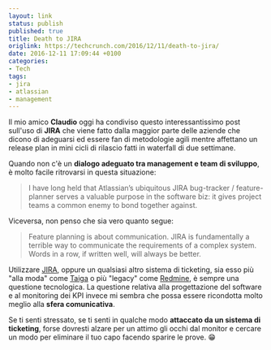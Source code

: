 ```yaml
---
layout: link
status: publish
published: true
title: Death to JIRA
origlink: https://techcrunch.com/2016/12/11/death-to-jira/
date: 2016-12-11 17:09:44 +0100
categories:
- Tech
tags:
- jira
- atlassian
- management
---
```


Il mio amico **Claudio** oggi ha condiviso questo interessantissimo post sull'uso di **JIRA** che viene fatto dalla maggior parte delle aziende che dicono di adeguarsi ed essere fan di metodologie agili mentre affettano un release plan in mini cicli di rilascio fatti in waterfall di due settimane.

Quando non c'è un **dialogo adeguato tra management e team di sviluppo**, è molto facile ritrovarsi in questa situazione:

> I have long held that Atlassian’s ubiquitous JIRA bug-tracker / feature-planner serves a valuable purpose in the software biz: it gives project teams a common enemy to bond together against.

Viceversa, non penso che sia vero quanto segue:

> Feature planning is about communication. JIRA is fundamentally a terrible way to communicate the requirements of a complex system. Words in a row, if written well, will always be better.

Utilizzare [JIRA](https://www.atlassian.com/software/jira), oppure un qualsiasi altro sistema di ticketing, sia esso più "alla moda" come [Taiga](https://taiga.io/) o più "legacy" come [Redmine](http://www.redmine.org/), è sempre una questione tecnologica. La questione relativa alla progettazione del software e al monitoring dei KPI invece mi sembra che possa essere ricondotta molto meglio alla **sfera comunicativa**.

Se ti senti stressato, se ti senti in qualche modo **attaccato da un sistema di ticketing**, forse dovresti alzare per un attimo gli occhi dal monitor e cercare un modo per eliminare il tuo capo facendo sparire le prove. 😁
